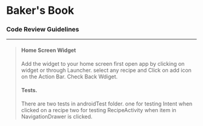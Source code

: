# Baker's Book

### Code Review Guidelines
***
> #### Home Screen Widget
> Add the widget to your home screen first
> open app by clicking on widget or through Launcher.
> select any recipe and Click on add icon on the Action Bar.
> Check Back Wdiget.
>
> #### Tests.
> There are two tests in androidTest folder.
> one for testing Intent when clicked on a recipe
> two for testing RecipeActivity when item in NavigationDrawer is clicked.
